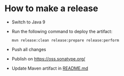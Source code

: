 How to make a release
=====================

* Switch to Java 9

* Run the following command to deploy the artifact:

  ```
  mvn release:clean release:prepare release:perform
  ```

* Push all changes

* Publish on https://oss.sonatype.org/

* Update Maven artifact in [README.md](README.md#maven)
